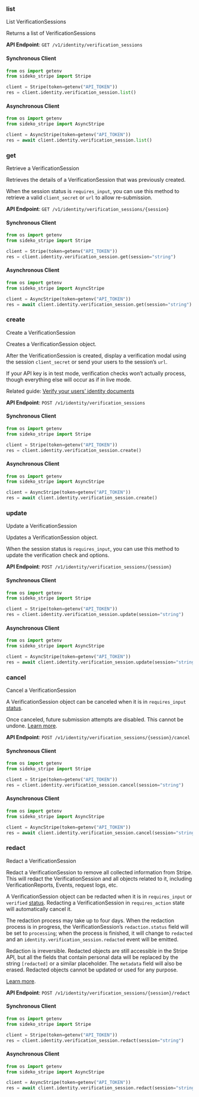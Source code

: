 
### list <a name="list"></a>
List VerificationSessions

<p>Returns a list of VerificationSessions</p>

**API Endpoint**: `GET /v1/identity/verification_sessions`

#### Synchronous Client

```python
from os import getenv
from sideko_stripe import Stripe

client = Stripe(token=getenv("API_TOKEN"))
res = client.identity.verification_session.list()
```

#### Asynchronous Client

```python
from os import getenv
from sideko_stripe import AsyncStripe

client = AsyncStripe(token=getenv("API_TOKEN"))
res = await client.identity.verification_session.list()
```

### get <a name="get"></a>
Retrieve a VerificationSession

<p>Retrieves the details of a VerificationSession that was previously created.</p>

<p>When the session status is <code>requires_input</code>, you can use this method to retrieve a valid
<code>client_secret</code> or <code>url</code> to allow re-submission.</p>

**API Endpoint**: `GET /v1/identity/verification_sessions/{session}`

#### Synchronous Client

```python
from os import getenv
from sideko_stripe import Stripe

client = Stripe(token=getenv("API_TOKEN"))
res = client.identity.verification_session.get(session="string")
```

#### Asynchronous Client

```python
from os import getenv
from sideko_stripe import AsyncStripe

client = AsyncStripe(token=getenv("API_TOKEN"))
res = await client.identity.verification_session.get(session="string")
```

### create <a name="create"></a>
Create a VerificationSession

<p>Creates a VerificationSession object.</p>

<p>After the VerificationSession is created, display a verification modal using the session <code>client_secret</code> or send your users to the session’s <code>url</code>.</p>

<p>If your API key is in test mode, verification checks won’t actually process, though everything else will occur as if in live mode.</p>

<p>Related guide: <a href="/docs/identity/verify-identity-documents">Verify your users’ identity documents</a></p>

**API Endpoint**: `POST /v1/identity/verification_sessions`

#### Synchronous Client

```python
from os import getenv
from sideko_stripe import Stripe

client = Stripe(token=getenv("API_TOKEN"))
res = client.identity.verification_session.create()
```

#### Asynchronous Client

```python
from os import getenv
from sideko_stripe import AsyncStripe

client = AsyncStripe(token=getenv("API_TOKEN"))
res = await client.identity.verification_session.create()
```

### update <a name="update"></a>
Update a VerificationSession

<p>Updates a VerificationSession object.</p>

<p>When the session status is <code>requires_input</code>, you can use this method to update the
verification check and options.</p>

**API Endpoint**: `POST /v1/identity/verification_sessions/{session}`

#### Synchronous Client

```python
from os import getenv
from sideko_stripe import Stripe

client = Stripe(token=getenv("API_TOKEN"))
res = client.identity.verification_session.update(session="string")
```

#### Asynchronous Client

```python
from os import getenv
from sideko_stripe import AsyncStripe

client = AsyncStripe(token=getenv("API_TOKEN"))
res = await client.identity.verification_session.update(session="string")
```

### cancel <a name="cancel"></a>
Cancel a VerificationSession

<p>A VerificationSession object can be canceled when it is in <code>requires_input</code> <a href="/docs/identity/how-sessions-work">status</a>.</p>

<p>Once canceled, future submission attempts are disabled. This cannot be undone. <a href="/docs/identity/verification-sessions#cancel">Learn more</a>.</p>

**API Endpoint**: `POST /v1/identity/verification_sessions/{session}/cancel`

#### Synchronous Client

```python
from os import getenv
from sideko_stripe import Stripe

client = Stripe(token=getenv("API_TOKEN"))
res = client.identity.verification_session.cancel(session="string")
```

#### Asynchronous Client

```python
from os import getenv
from sideko_stripe import AsyncStripe

client = AsyncStripe(token=getenv("API_TOKEN"))
res = await client.identity.verification_session.cancel(session="string")
```

### redact <a name="redact"></a>
Redact a VerificationSession

<p>Redact a VerificationSession to remove all collected information from Stripe. This will redact
the VerificationSession and all objects related to it, including VerificationReports, Events,
request logs, etc.</p>

<p>A VerificationSession object can be redacted when it is in <code>requires_input</code> or <code>verified</code>
<a href="/docs/identity/how-sessions-work">status</a>. Redacting a VerificationSession in <code>requires_action</code>
state will automatically cancel it.</p>

<p>The redaction process may take up to four days. When the redaction process is in progress, the
VerificationSession’s <code>redaction.status</code> field will be set to <code>processing</code>; when the process is
finished, it will change to <code>redacted</code> and an <code>identity.verification_session.redacted</code> event
will be emitted.</p>

<p>Redaction is irreversible. Redacted objects are still accessible in the Stripe API, but all the
fields that contain personal data will be replaced by the string <code>[redacted]</code> or a similar
placeholder. The <code>metadata</code> field will also be erased. Redacted objects cannot be updated or
used for any purpose.</p>

<p><a href="/docs/identity/verification-sessions#redact">Learn more</a>.</p>

**API Endpoint**: `POST /v1/identity/verification_sessions/{session}/redact`

#### Synchronous Client

```python
from os import getenv
from sideko_stripe import Stripe

client = Stripe(token=getenv("API_TOKEN"))
res = client.identity.verification_session.redact(session="string")
```

#### Asynchronous Client

```python
from os import getenv
from sideko_stripe import AsyncStripe

client = AsyncStripe(token=getenv("API_TOKEN"))
res = await client.identity.verification_session.redact(session="string")
```
